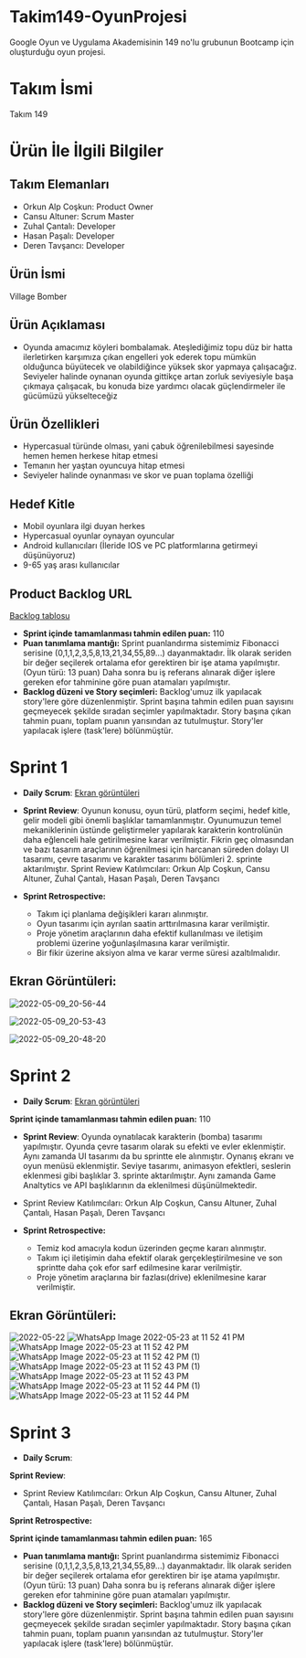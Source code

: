 # Takim149-OyunProjesi
Google Oyun ve Uygulama Akademisinin 149 no'lu grubunun Bootcamp için oluşturduğu oyun projesi.

# **Takım İsmi**
Takım 149

# Ürün İle İlgili Bilgiler

## Takım Elemanları
- Orkun Alp Coşkun: Product Owner
- Cansu Altuner: Scrum Master
- Zuhal Çantalı: Developer
- Hasan Paşalı: Developer
- Deren Tavşancı: Developer

## Ürün İsmi
Village Bomber

## Ürün Açıklaması
- Oyunda amacımız köyleri bombalamak. Ateşlediğimiz topu düz bir hatta ilerletirken karşımıza çıkan engelleri yok ederek topu mümkün olduğunca büyütecek ve olabildiğince yüksek skor yapmaya çalışacağız. Seviyeler halinde oynanan oyunda gittikçe artan zorluk seviyesiyle başa çıkmaya çalışacak, bu konuda bize yardımcı olacak güçlendirmeler ile gücümüzü yükselteceğiz

## Ürün Özellikleri
- Hypercasual türünde olması, yani çabuk öğrenilebilmesi sayesinde hemen hemen herkese hitap etmesi
- Temanın her yaştan oyuncuya hitap etmesi
- Seviyeler halinde oynanması ve skor ve puan toplama özelliği


## Hedef Kitle
- Mobil oyunlara ilgi duyan herkes
- Hypercasual oyunlar oynayan oyuncular
- Android kullanıcıları (İleride IOS ve PC platformlarına getirmeyi düşünüyoruz)
- 9-65 yaş arası kullanıcılar

## Product Backlog URL
[Backlog tablosu](https://miro.com/app/board/uXjVO2lM8hs=/?share_link_id=531225080181)
- **Sprint içinde tamamlanması tahmin edilen puan:** 110
- **Puan tanımlama mantığı:** Sprint puanlandırma sistemimiz Fibonacci serisine (0,1,1,2,3,5,8,13,21,34,55,89...) dayanmaktadır. İlk olarak seriden bir değer seçilerek ortalama efor gerektiren bir işe atama yapılmıştır. (Oyun türü: 13 puan) Daha sonra bu iş referans alınarak diğer işlere gereken efor tahminine göre puan atamaları yapılmıştır. 
- **Backlog düzeni ve Story seçimleri:** Backlog'umuz ilk yapılacak story'lere göre düzenlenmiştir. Sprint başına tahmin edilen puan sayısını geçmeyecek şekilde sıradan seçimler yapılmaktadır. Story başına çıkan tahmin puanı, toplam puanın yarısından az tutulmuştur. Story'ler yapılacak işlere (task'lere) bölünmüştür.


# Sprint 1
- **Daily Scrum**: 
  [Ekran görüntüleri](https://github.com/HPasali/Takim149-OyunProjesi/files/8647829/Daily_Scrumlar.docx)
  
- **Sprint Review**: Oyunun konusu, oyun türü, platform seçimi, hedef kitle, gelir modeli gibi önemli başlıklar tamamlanmıştır. Oyunumuzun temel mekaniklerinin üstünde geliştirmeler yapılarak karakterin kontrolünün daha eğlenceli hale getirilmesine karar verilmiştir. Fikrin geç olmasından ve bazı tasarım araçlarının öğrenilmesi için harcanan süreden dolayı UI tasarımı, çevre tasarımı ve karakter tasarımı bölümleri 2. sprinte aktarılmıştır.  Sprint Review Katılımcıları:
Orkun Alp Coşkun,
Cansu Altuner,
Zuhal Çantalı,
Hasan Paşalı,
Deren Tavşancı

- **Sprint Retrospective:**
   - Takım içi planlama değişikleri kararı alınmıştır.
   - Oyun tasarımı için ayrılan saatin arttırılmasına karar verilmiştir.
   - Proje yönetim araçlarının daha efektif kullanılması ve iletişim problemi üzerine yoğunlaşılmasına karar verilmiştir.
   - Bir fikir üzerine aksiyon alma ve karar verme süresi azaltılmalıdır.

##  Ekran Görüntüleri:
 

   ![2022-05-09_20-56-44](https://user-images.githubusercontent.com/89143761/167476821-187f128c-7a72-4c94-a1a0-5e1f78b9918b.png)

   ![2022-05-09_20-53-43](https://user-images.githubusercontent.com/89143761/167476853-a9734bd9-150d-4eff-b6cf-8abd5183c3a7.png)

  ![2022-05-09_20-48-20](https://user-images.githubusercontent.com/89143761/167476869-b7ef4cb0-83ba-4982-95cd-5ad35baf3ada.png)  
  

# Sprint 2
- **Daily Scrum**: [Ekran görüntüleri](https://github.com/HPasali/Takim149-OyunProjesi/files/8749487/Daily.Scrum.2.docx)


 **Sprint içinde tamamlanması tahmin edilen puan:** 110
- **Sprint Review**: Oyunda oynatılacak karakterin (bomba) tasarımı yapılmıştır. Oyunda çevre tasarım olarak su efekti ve evler eklenmiştir.   Aynı zamanda UI tasarımı da bu sprintte ele alınmıştır. Oynanış ekranı ve oyun menüsü eklenmiştir. Seviye tasarımı, animasyon efektleri, seslerin eklenmesi gibi başlıklar 3. sprinte aktarılmıştır. Aynı zamanda Game Analtytics ve API başlıklarının da eklenilmesi düşünülmektedir.
-   Sprint Review Katılımcıları:
Orkun Alp Coşkun,
Cansu Altuner,
Zuhal Çantalı,
Hasan Paşalı,
Deren Tavşancı


- **Sprint Retrospective:** 
  - Temiz kod amacıyla kodun üzerinden geçme kararı alınmıştır.
  - Takım içi iletişimin daha efektif olarak gerçekleştirilmesine ve son sprintte daha çok efor sarf edilmesine karar verilmiştir.
  - Proje yönetim araçlarına bir fazlası(drive) eklenilmesine karar verilmiştir.
 
##  Ekran Görüntüleri:

![2022-05-22](https://user-images.githubusercontent.com/43794494/169706281-cd1710d7-a464-4c71-b886-e0cbbe2ac0c0.jpeg)
![WhatsApp Image 2022-05-23 at 11 52 41 PM](https://user-images.githubusercontent.com/43794494/169904859-b7d0f03d-ac93-4f54-ad47-4a8e813e43fb.jpeg)
![WhatsApp Image 2022-05-23 at 11 52 42 PM](https://user-images.githubusercontent.com/43794494/169904872-e76f13f5-0db4-4a69-a637-2940761e5620.jpeg)
![WhatsApp Image 2022-05-23 at 11 52 42 PM (1)](https://user-images.githubusercontent.com/43794494/169904884-d2bce0d3-7acd-4d00-81c4-5382d198a03b.jpeg)
![WhatsApp Image 2022-05-23 at 11 52 43 PM (1)](https://user-images.githubusercontent.com/43794494/169904897-9e52d235-912a-4d73-9612-dc798d34da2c.jpeg)
![WhatsApp Image 2022-05-23 at 11 52 43 PM](https://user-images.githubusercontent.com/43794494/169904904-44954065-4171-409c-881a-752d7231d4ba.jpeg)
![WhatsApp Image 2022-05-23 at 11 52 44 PM (1)](https://user-images.githubusercontent.com/43794494/169904916-d8298e3d-5c66-4894-9344-49f165a68179.jpeg)
![WhatsApp Image 2022-05-23 at 11 52 44 PM](https://user-images.githubusercontent.com/43794494/169904923-b3de45c7-f235-4626-be79-85f53a62d9da.jpeg)


# Sprint 3
- **Daily Scrum**: 

**Sprint Review**: 
- Sprint Review Katılımcıları:
Orkun Alp Coşkun,
Cansu Altuner,
Zuhal Çantalı,
Hasan Paşalı,
Deren Tavşancı

**Sprint Retrospective:**

 **Sprint içinde tamamlanması tahmin edilen puan:** 165
- **Puan tanımlama mantığı:** Sprint puanlandırma sistemimiz Fibonacci serisine (0,1,1,2,3,5,8,13,21,34,55,89...) dayanmaktadır. İlk olarak seriden bir değer seçilerek ortalama efor gerektiren bir işe atama yapılmıştır. (Oyun türü: 13 puan) Daha sonra bu iş referans alınarak diğer işlere gereken efor tahminine göre puan atamaları yapılmıştır. 
- **Backlog düzeni ve Story seçimleri:** Backlog'umuz ilk yapılacak story'lere göre düzenlenmiştir. Sprint başına tahmin edilen puan sayısını geçmeyecek şekilde sıradan seçimler yapılmaktadır. Story başına çıkan tahmin puanı, toplam puanın yarısından az tutulmuştur. Story'ler yapılacak işlere (task'lere) bölünmüştür.

